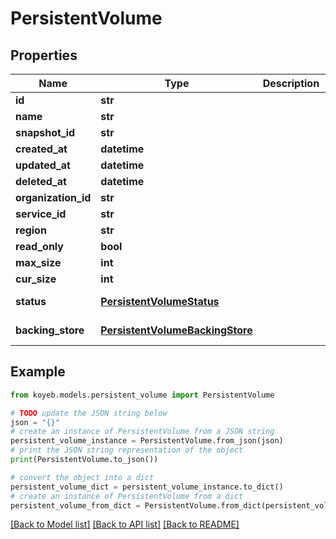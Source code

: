 # PersistentVolume


## Properties

Name | Type | Description | Notes
------------ | ------------- | ------------- | -------------
**id** | **str** |  | [optional] 
**name** | **str** |  | [optional] 
**snapshot_id** | **str** |  | [optional] 
**created_at** | **datetime** |  | [optional] 
**updated_at** | **datetime** |  | [optional] 
**deleted_at** | **datetime** |  | [optional] 
**organization_id** | **str** |  | [optional] 
**service_id** | **str** |  | [optional] 
**region** | **str** |  | [optional] 
**read_only** | **bool** |  | [optional] 
**max_size** | **int** |  | [optional] 
**cur_size** | **int** |  | [optional] 
**status** | [**PersistentVolumeStatus**](PersistentVolumeStatus.md) |  | [optional] [default to PersistentVolumeStatus.PERSISTENT_VOLUME_STATUS_INVALID]
**backing_store** | [**PersistentVolumeBackingStore**](PersistentVolumeBackingStore.md) |  | [optional] [default to PersistentVolumeBackingStore.PERSISTENT_VOLUME_BACKING_STORE_INVALID]

## Example

```python
from koyeb.models.persistent_volume import PersistentVolume

# TODO update the JSON string below
json = "{}"
# create an instance of PersistentVolume from a JSON string
persistent_volume_instance = PersistentVolume.from_json(json)
# print the JSON string representation of the object
print(PersistentVolume.to_json())

# convert the object into a dict
persistent_volume_dict = persistent_volume_instance.to_dict()
# create an instance of PersistentVolume from a dict
persistent_volume_from_dict = PersistentVolume.from_dict(persistent_volume_dict)
```
[[Back to Model list]](../README.md#documentation-for-models) [[Back to API list]](../README.md#documentation-for-api-endpoints) [[Back to README]](../README.md)


